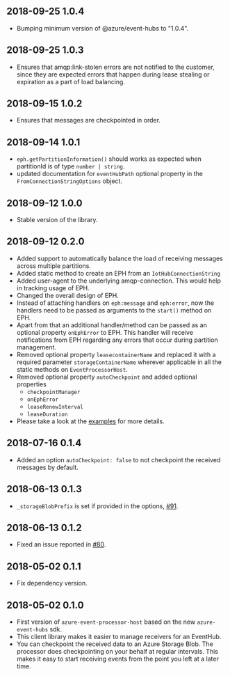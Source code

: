 ## 2018-09-25 1.0.4
- Bumping minimum version of @azure/event-hubs to "1.0.4".

## 2018-09-25 1.0.3
- Ensures that amqp:link-stolen errors are not notified to the customer, since they are expected errors that
happen during lease stealing or expiration as a part of load balancing.

## 2018-09-15 1.0.2
- Ensures that messages are checkpointed in order.

## 2018-09-14 1.0.1
- `eph.getPartitionInformation()` should works as expected when partitionId is of type `number | string`.
- updated documentation for `eventHubPath` optional property in the `FromConnectionStringOptions` object.

## 2018-09-12 1.0.0
- Stable version of the library.

## 2018-09-12 0.2.0
- Added support to automatically balance the load of receiving messages across multiple partitions.
- Added static method to create an EPH from an `IotHubConnectionString`
- Added user-agent to the underlying amqp-connection. This would help in tracking usage of EPH.
- Changed the overall design of EPH.
- Instead of attaching handlers on `eph:message` and `eph:error`, now the handlers need to be passed
as arguments to the `start()` method on EPH.
- Apart from that an additional handler/method can be passed as an optional property `onEphError`
to EPH. This handler will receive notifications from EPH regarding any errors that occur during
partition management.
- Removed optional property `leasecontainerName` and replaced it with a required parameter `storageContainerName` wherever applicable in all the static methods on `EventProcessorHost`.
- Removed optional property `autoCheckpoint` and added optional properties
   - `checkpointManager`
   - `onEphError`
   - `leaseRenewInterval`
   - `leaseDuration`
- Please take a look at the [examples](https://github.com/Azure/azure-event-hubs-node/tree/master/processor/examples) for more details.

## 2018-07-16 0.1.4
- Added an option `autoCheckpoint: false` to not checkpoint the received messages by default.

## 2018-06-13 0.1.3
- `_storageBlobPrefix` is set if provided in the options, [#91](https://github.com/Azure/azure-event-hubs-node/pull/91).

## 2018-06-13 0.1.2
- Fixed an issue reported in [#80](https://github.com/Azure/azure-event-hubs-node/issues/80).

## 2018-05-02 0.1.1
- Fix dependency version.

## 2018-05-02 0.1.0
- First version of `azure-event-processor-host` based on the new `azure-event-hubs` sdk.
- This client library makes it easier to manage receivers for an EventHub.
- You can checkpoint the received data to an Azure Storage Blob. The processor does checkpointing
on your behalf at regular intervals. This makes it easy to start receiving events from the point you
left at a later time.